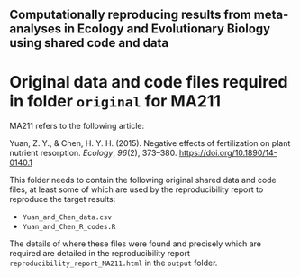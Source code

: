 ## Computationally reproducing results from meta-analyses in Ecology and Evolutionary Biology using shared code and data

# Original data and code files required in folder `original` for MA211

MA211 refers to the following article:

Yuan, Z. Y., & Chen, H. Y. H. (2015). Negative effects of fertilization on plant nutrient resorption. _Ecology_, _96_(2), 373–380. https://doi.org/10.1890/14-0140.1

This folder needs to contain the following original shared data and code files, at least some of which are used by the reproducibility report to reproduce the target results:

- `Yuan_and_Chen_data.csv`
- `Yuan_and_Chen_R_codes.R`

The details of where these files were found and precisely which are required are detailed in the reproducibility report `reproducibility_report_MA211.html` in the `output` folder.

